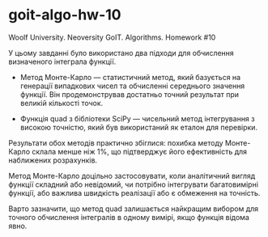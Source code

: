 # goit-algo-hw-10
Woolf University. Neoversity GoIT. Algorithms. Homework #10

У цьому завданні було використано два підходи для обчислення визначеного інтеграла функції.

- Метод Монте-Карло — статистичний метод, який базується на генерації випадкових чисел та 
обчисленні середнього значення функції. Він продемонстрував достатньо точний результат при 
великій кількості точок. 

- Функція quad з бібліотеки SciPy — чисельний метод інтегрування з високою точністю, який 
був використаний як еталон для перевірки.

Результати обох методів практично збіглися: похибка методу Монте-Карло склала менше ніж 1%, 
що підтверджує його ефективність для наближених розрахунків.

Метод Монте-Карло доцільно застосовувати, коли аналітичний вигляд функції складний або невідомий, 
чи потрібно інтегрувати багатовимірні функції, або важлива швидкість реалізації або є обмеження на точність.

Варто зазначити, що метод quad залишається найкращим вибором для точного обчислення інтегралів 
в одному вимірі, якщо функція відома явно.